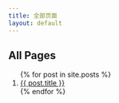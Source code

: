 ```yaml
---
title: 全部页面
layout: default
---
```


<h2> All Pages </h2>

<ol>
{% for post in site.posts %}
	<li><a href="{{ post.url }}">{{ post.title }}</a></li>
{% endfor %}
</ol>